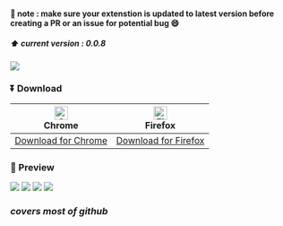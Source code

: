 #### 📝 note : make sure your extenstion is updated to latest version before creating a PR or an issue for potential bug 😄
##### ⬆ current version : 0.0.8

<img src="https://raw.githubusercontent.com/imfunniee/gitark/master/assets/top.png">

### ⏬ Download

| [<img src="https://raw.githubusercontent.com/alrra/browser-logos/master/src/chrome/chrome_48x48.png" alt="Chrome" width="24px" height="24px" />](http://godban.github.io/browsers-support-badges/)</br>Chrome | [<img src="https://raw.githubusercontent.com/alrra/browser-logos/master/src/firefox/firefox_48x48.png" alt="Firefox" width="24px" height="24px" />](http://godban.github.io/browsers-support-badges/)</br>Firefox |
| ----------------------------------------------------------------------------------------------------------------------------------------------------------------------------------------------------------------- | ------------------------------------------------------------------------------------------------------------------------------------------------------------------------------------------------------------- |
| [Download for Chrome](https://chrome.google.com/webstore/detail/gitark/pajmlahbnmcmbfdmmcacaojpedjcdjgm)                                                                                                          | [Download for Firefox](https://addons.mozilla.org/en-US/firefox/addon/gitark/)                                                                                                                                |


### 👀 Preview

<img src="https://raw.githubusercontent.com/imfunniee/gitark/master/assets/preview/1.png">
<img src="https://raw.githubusercontent.com/imfunniee/gitark/master/assets/preview/2.png">
<img src="https://raw.githubusercontent.com/imfunniee/gitark/master/assets/preview/3.png">
<img src="https://raw.githubusercontent.com/imfunniee/gitark/master/assets/preview/4.png">

### *covers most of github*
